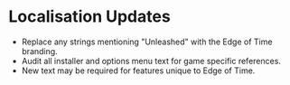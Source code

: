 # Localisation Updates

- Replace any strings mentioning "Unleashed" with the Edge of Time branding.
- Audit all installer and options menu text for game specific references.
- New text may be required for features unique to Edge of Time.
